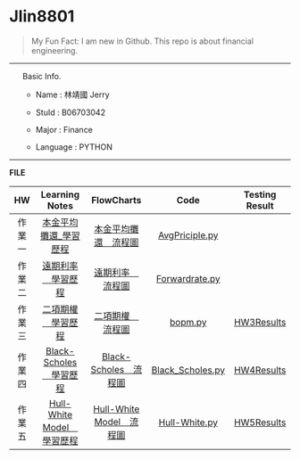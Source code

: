 Jlin8801
========

> My Fun Fact: I am new in Github.
> This repo is about financial engineering.
***
<ol>
Basic Info.

* Name : 林靖國 Jerry

* StuId : B06703042

* Major : Finance

* Language : PYTHON
</ol>

***
**FILE**

|HW         |Learning Notes                |FlowCharts                   |Code                  |Testing Result      |
|:---:      |:---------------------:       |:------------------:         |:---------------:     |:----------:        |
|作業一      |[本金平均攤還_學習歷程][2]        |[本金平均攤還＿流程圖][3]       |[AvgPriciple.py][1]   |
|作業二      |[遠期利率＿學習歷程][5]          |[遠期利率＿流程圖][6]           |[Forwardrate.py][4]   |
|作業三      |[二項期權＿學習歷程][8]          |[二項期權＿流程圖][9]           |[bopm.py][7]          |[HW3Results][14]   |
|作業四      |[Black-Scholes＿學習歷程][10]   |[Black-Scholes＿流程圖][11]   |[Black_Scholes.py][12]|[HW4Results][13]    |
|作業五      |[Hull-White Model＿學習歷程][15]|[Hull-White Model＿流程圖][16]|[Hull-White.py][17]   |[HW5Results][18]    |

[1]: https://github.com/Jlin8801/Financial-engineering/blob/master/作業一/AvgPrinciple.py "AvgPriciple.py"
[2]: https://github.com/Jlin8801/Financial-engineering/blob/master/作業一/本金平均攤還_學習歷程.pdf  "本金平均攤還_學習歷程"
[3]: https://github.com/Jlin8801/Financial-engineering/blob/master/作業一/本金平均攤還＿流程圖.pdf  "本金平均攤還＿流程圖"

[4]: https://github.com/Jlin8801/Financial-engineering/blob/master/作業二/Forwardrate.py "Forwardrate.py"
[5]: https://github.com/Jlin8801/Financial-engineering/blob/master/作業二/遠期利率＿學習歷程.pdf        "遠期利率＿學習歷程"
[6]: https://github.com/Jlin8801/Financial-engineering/blob/master/作業二/遠期利率＿流程圖.pdf        "遠期利率＿流程圖"

[7]: https://github.com/Jlin8801/Financial-engineering/blob/master/作業三/bopm.py "bopm.py"
[8]: https://github.com/Jlin8801/Financial-engineering/blob/master/作業三/二項期權定價模型＿學習歷程.pdf "二項期權＿學期歷程"
[9]: https://github.com/Jlin8801/Financial-engineering/blob/master/作業三/二項期權＿流程圖.pdf "二項期權＿流程圖"
[14]:https://github.com/Jlin8801/Financial-engineering/blob/master/作業三/BOPM%20testing%20result.pdf "HW3Results"

[10]: https://github.com/Jlin8801/Financial-engineering/blob/master/作業四/Black-Scholes%20Model.pdf "Black-Scholes＿學習歷程"
[11]: https://github.com/Jlin8801/Financial-engineering/blob/master/作業四/chartflow_Black_scholes.pdf "Black-Scholes＿流程圖"
[12]: https://github.com/Jlin8801/Financial-engineering/blob/master/作業四/Black_sholes.py "Black_Scholes.py"
[13]: https://github.com/Jlin8801/Financial-engineering/blob/master/作業四/HW4%20test%20result.pdf "HW4Results"

[15]: https://github.com/Jlin8801/Financial-engineering/blob/master/作業五/利率期限結構.pdf "Hull-White Model＿學習歷程"
[16]: https://github.com/Jlin8801/Financial-engineering/blob/master/作業五/chartflow_HW_termStructure.pdf "Hull-White Model＿流程圖"
[17]: https://github.com/Jlin8801/Financial-engineering/blob/master/作業五/H_W_termStructure.py "Hull-White.py"
[18]: https://github.com/Jlin8801/Financial-engineering/blob/master/作業五/HW_MODEL_mc_pricing.pdf "HW5Results"
